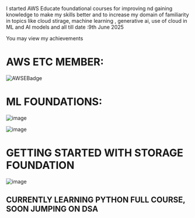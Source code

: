 I started AWS Educate foundational courses for improving nd gaining knowledge to make my skills better and to increase my domain of familiarity 
in topics like cloud stirage, machine learning , generative ai, use of cloud in ML and AI models and all till date :9th June 2025


You may view my achievements
# AWS ETC MEMBER:
![AWSEBadge](https://github.com/user-attachments/assets/99976ac9-46bc-4164-b23c-7d09bbba4711)

# ML FOUNDATIONS:
![image](https://github.com/user-attachments/assets/34161d3a-4796-417e-96c6-36d0474e9722)

![image](https://github.com/user-attachments/assets/20ce940e-1606-4241-b48a-425715bf4ec3)


# GETTING STARTED WITH STORAGE FOUNDATION

![image](https://github.com/user-attachments/assets/6ed41cf0-142b-4e1b-bc56-1eca53629e16)

## CURRENTLY LEARNING  PYTHON FULL COURSE, SOON JUMPING ON DSA

